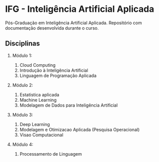 # IFG - Inteligência Artificial Aplicada

Pós-Graduação em Inteligência Artificial Aplicada. Repositório com documentação desenvolvida durante o curso.

## Disciplinas

1. Módulo 1:
    1. Cloud Computing
    2. Introdução à Inteligência Artificial
    3. Linguagem de Programação Aplicada

2. Módulo 2:
    1. Estatistica aplicada
    2. Machine Learning
    3. Modelagem de Dados para Inteligência Artificial
	
3. Módulo 3:
    1. Deep Learning
	2. Modelagem e Otimizacao Aplicada (Pesquisa Operacional)
    3. Visao Computacional

4. Módulo 4:
    1. Processamento de Linguagem
